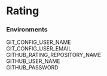 # Rating

### Environments

GIT_CONFIG_USER_NAME  
GIT_CONFIG_USER_EMAIL  
GITHUB_RATING_REPOSITORY_NAME  
GITHUB_USER_NAME  
GITHUB_PASSWORD  

